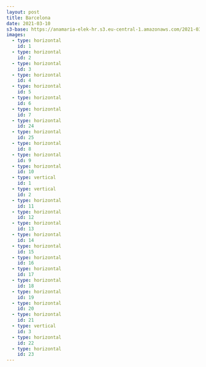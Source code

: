 ```yaml
---
layout: post
title: Barcelona
date: 2021-03-10
s3-base: https://anamaria-elek-hr.s3.eu-central-1.amazonaws.com/2021-03-28-barcelona
images:
  - type: horizontal
    id: 1
  - type: horizontal
    id: 2
  - type: horizontal
    id: 3
  - type: horizontal
    id: 4
  - type: horizontal
    id: 5
  - type: horizontal
    id: 6
  - type: horizontal
    id: 7
  - type: horizontal
    id: 24
  - type: horizontal
    id: 25
  - type: horizontal
    id: 8
  - type: horizontal
    id: 9
  - type: horizontal
    id: 10
  - type: vertical
    id: 1
  - type: vertical
    id: 2
  - type: horizontal
    id: 11
  - type: horizontal
    id: 12
  - type: horizontal
    id: 13
  - type: horizontal
    id: 14
  - type: horizontal
    id: 15
  - type: horizontal
    id: 16
  - type: horizontal
    id: 17
  - type: horizontal
    id: 18
  - type: horizontal
    id: 19
  - type: horizontal
    id: 20
  - type: horizontal
    id: 21
  - type: vertical
    id: 3
  - type: horizontal
    id: 22
  - type: horizontal
    id: 23
---
```


